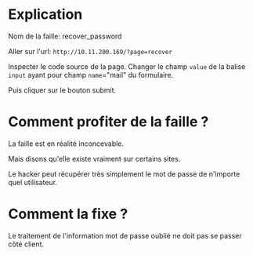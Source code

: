 # Explication

Nom de la faille:  recover_password

Aller sur l'url: `http://10.11.200.169/?page=recover`


Inspecter le code source de la page.
Changer le champ `value` de la balise `input` ayant pour champ `name`="mail" du formulaire.

Puis cliquer sur le bouton submit.

# Comment profiter de la faille ?


La faille est en réalité inconcevable.

Mais disons qu'elle existe vraiment sur certains sites.

Le hacker peut récupérer très simplement le mot de passe de n'importe quel utilisateur.

# Comment la fixe ?

Le traitement de l'information mot de passe oublié ne doit pas se passer côté client.
